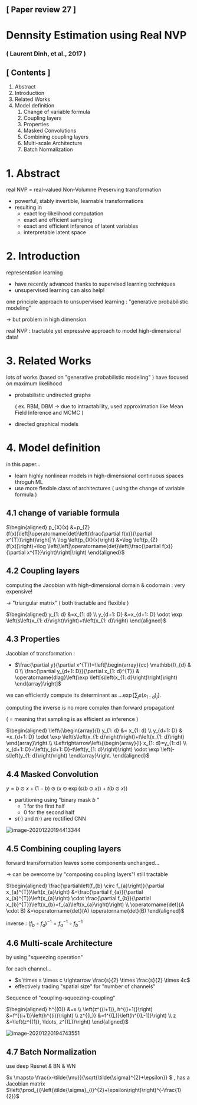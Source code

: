 ## [ Paper review 27 ]

# Dennsity Estimation using Real NVP

### ( Laurent Dinh, et al., 2017 )



## [ Contents ]

1. Abstract
2. Introduction
3. Related Works
4. Model definition
   1. Change of variable formula
   2. Coupling layers
   3. Properties
   4. Masked Convolutions
   5. Combining coupling layers
   6. Multi-scale Architecture
   7. Batch Normalization



# 1. Abstract

real NVP = real-valued Non-Volumne Preserving transformation

- powerful, stably invertible, learnable transformations
- resulting in
  - exact log-likelihood computation
  - exact and efficient sampling
  - exact and efficient inference of latent variables
  - interpretable latent space



# 2. Introduction

representation learning

- have recently advanced thanks to supervised learning techniques
- unsupervised learning can also help!



one principle approach to unsupervised learning : "generative probabilistic modeling"

$\rightarrow$ but problem in high dimension



real NVP : tractable yet expressive approach to model high-dimensional data!



# 3. Related Works

lots of works (based on "generative probabilistic modeling" ) have focused on maximum likelihood

- probabilistic undirected graphs

  ( ex. RBM, DBM $\rightarrow$ due to intractability, used approximation like Mean Field Inference and MCMC )

- directed graphical models



# 4. Model definition

in this paper...

- learn highly nonlinear models in high-dimensional continuous spaces throguh ML
- use more flexible class of architectures ( using the change of variable formula )



## 4.1 change of variable formula

$\begin{aligned}
p_{X}(x) &=p_{Z}(f(x))\left|\operatorname{det}\left(\frac{\partial f(x)}{\partial x^{T}}\right)\right| \\
\log \left(p_{X}(x)\right) &=\log \left(p_{Z}(f(x))\right)+\log \left(\left|\operatorname{det}\left(\frac{\partial f(x)}{\partial x^{T}}\right)\right|\right)
\end{aligned}$



## 4.2 Coupling layers

computing the Jacobian with high-dimensional domain \& codomain : very expensive!

$\rightarrow$ "triangular matrix" ( both tractable and flexible )

$\begin{aligned}
y_{1: d} &=x_{1: d} \\
y_{d+1: D} &=x_{d+1: D} \odot \exp \left(s\left(x_{1: d}\right)\right)+t\left(x_{1: d}\right)
\end{aligned}$



## 4.3 Properties

Jacobian of transformation :

- $\frac{\partial y}{\partial x^{T}}=\left[\begin{array}{cc}
  \mathbb{I}_{d} & 0 \\
  \frac{\partial y_{d+1: D}}{\partial x_{1: d}^{T}} & \operatorname{diag}\left(\exp \left[s\left(x_{1: d}\right)\right]\right)
  \end{array}\right]$



we can efficiently compute its determinant as ...$\exp \left[\sum_{j} s\left(x_{1: d}\right)_{j}\right] .$

computing the inverse is no more complex than forward propagation!

( = meaning that sampling is as efficient as inference )



$\begin{aligned}
\left\{\begin{array}{l}
y_{1: d} &= x_{1: d} \\
y_{d+1: D} & =x_{d+1: D} \odot \exp \left(s\left(x_{1: d}\right)\right)+t\left(x_{1: d}\right)
\end{array}\right.\\
\Leftrightarrow\left\{\begin{array}{l}
x_{1: d}=y_{1: d} \\
x_{d+1: D}=\left(y_{d+1: D}-t\left(y_{1: d}\right)\right) \odot \exp \left(-s\left(y_{1: d}\right)\right)
\end{array}\right.
\end{aligned}$

  

## 4.4 Masked Convolution

$y=b \odot x+(1-b) \odot(x \odot \exp (s(b \odot x))+t(b \odot x))$

- partitioning using "binary mask $b$ "
  - 1 for the first half
  - 0 for the second half
- $s(\cdot)$ and $t(\cdot)$ are rectified CNN

![image-20201220194413344](C:\Users\LSH\AppData\Roaming\Typora\typora-user-images\image-20201220194413344.png)



## 4.5 Combining coupling layers

forward transformation leaves some components unchanged...

$\rightarrow$ can be overcome by "composing coupling layers"! still tractable

$\begin{aligned}
\frac{\partial\left(f_{b} \circ f_{a}\right)}{\partial x_{a}^{T}}\left(x_{a}\right) &=\frac{\partial f_{a}}{\partial x_{a}^{T}}\left(x_{a}\right) \cdot \frac{\partial f_{b}}{\partial x_{b}^{T}}\left(x_{b}=f_{a}\left(x_{a}\right)\right) \\
\operatorname{det}(A \cdot B) &=\operatorname{det}(A) \operatorname{det}(B)
\end{aligned}$

inverse : $\left(f_{b} \circ f_{a}\right)^{-1}=f_{a}^{-1} \circ f_{b}^{-1}$



## 4.6 Multi-scale Architecture

by using "squeezing operation"

for each channel...

- $s \times s \times c \rightarrow \frac{s}{2} \times \frac{s}{2} \times 4c$
- effectively trading "spatial size" for "number of channels"



Sequence of "coupling-squeezing-coupling"

$\begin{aligned}
h^{(0)} &=x \\
\left(z^{(i+1)}, h^{(i+1)}\right) &=f^{(i+1)}\left(h^{(i)}\right) \\
z^{(L)} &=f^{(L)}\left(h^{(L-1)}\right) \\
z &=\left(z^{(1)}, \ldots, z^{(L)}\right)
\end{aligned}$

![image-20201220194743551](C:\Users\LSH\AppData\Roaming\Typora\typora-user-images\image-20201220194743551.png)





## 4.7 Batch Normalization

use deep Resnet \& BN & WN

$x \mapsto \frac{x-\tilde{\mu}}{\sqrt{\tilde{\sigma}^{2}+\epsilon}} $ , has a Jacobian matrix $\left(\prod_{i}\left(\tilde{\sigma}_{i}^{2}+\epsilon\right)\right)^{-\frac{1}{2}}$




